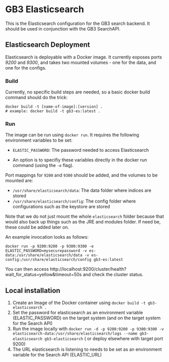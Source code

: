 # GB3 Elasticsearch

This is the Elasticsearch configuration for the GB3 search backend. It should be used in conjunction with the GB3
SearchAPI.

## Elasticsearch Deployment

Elasticsearch is deployable with a Docker image. It currently exposes ports *9200* and *9300*, and takes two mounted
volumes - one for the data, and one for the configs.

### Build

Currently, no specific build steps are needed, so a basic docker build command should do the trick:

```shell
docker build -t [name-of-image]:[version] .
# example: docker build -t gb3-es:latest .
```

### Run

The image can be run using `docker run`. It requires the following environment variables to be set:

* `ELASTIC_PASSWORD`: The password needed to access Elasticsearch

* An option is to specifiy these variables directly in the docker run command (using the `-e` flag).

Port mappings for `9200` and `9300` should be added, and the volumes to be mounted are:

* `/usr/share/elasticsearch/data`: The data folder where indices are stored
* `/usr/share/elasticsearch/config`: The config folder where configurations such as the keystore are stored

Note that we do not just mount the whole `elasticsearch` folder because that would also back up things such as the JRE
and modules folder. If need be, these could be added later on.

An example invocation looks as follows:

```shell
docker run -p 9200:9200 -p 9300:9300 -e ELASTIC_PASSWORD=mysecurepassword -v es-data:/usr/share/elasticsearch/data -v es-config:/usr/share/elasticsearch/config gb3-es:latest
```

You can then access http://localhost:9200/cluster/health?wait_for_status=yellow&timeout=50s and check the cluster
status.


## Local installation

1. Create an Image of the Docker container using ```docker build -t gb3-elasticsearch .```
2. Set the password for elasticsearch as an environment variable (ELASTIC_PASSWORD) on the target system (and on the
   target system for the Search API)
2. Run the image locally with ```docker run -d -p 9200:9200 -p 9300:9300 -v elasticsearch-data:/usr/share/elasticsearch/logs --name gb3-elasticsearch gb3-elasticsearch``` (
   or deploy elsewhere with target port 9200)
3. The URL elasticsearch is listening to needs to be set as an environment variable for the Search API (ELASTIC_URL)